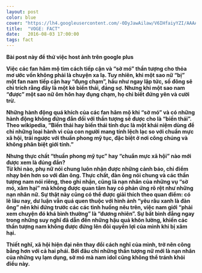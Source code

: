 ```yaml
---
layout: post
color: blue
cover: "https://lh4.googleusercontent.com/-0DyJawAilaw/V6IHfaiyYZI/AAAAAAAAD7Y/nYfXBjcAYp4mP9amGQDp1zIcRs76ANWxwCL0B/w1598-h799-no/13680112_1755794821376471_2480015813712406487_o.jpg"
title:  "VOGE: FACT"
date:   2016-08-03 17:00:00
tags: fact
---
```


<b>Bài post này để thử việc host ảnh trên google plus<b>

<p>Việc c&aacute;c fan h&acirc;m mộ t&igrave;m c&aacute;ch tiếp cận v&agrave; &ldquo;sờ m&oacute;&rdquo; thần tượng cho thỏa mơ ước vốn kh&ocirc;ng phải l&agrave; chuyện xa lạ. Tuy nhi&ecirc;n, khi một sao nữ &ldquo;bị&rdquo; một fan nam tiếp cận hay &ldquo;đụng chạm&rdquo;, hầu như ngay lập tức, số đ&ocirc;ng sẽ chỉ tr&iacute;ch rằng đ&acirc;y l&agrave; một kẻ biến th&aacute;i, đ&aacute;ng sợ. Nhưng khi một sao nam &ldquo;được&rdquo; một sao nữ &ocirc;m h&ocirc;n hay đụng chạm, họ chỉ biết đứng y&ecirc;n v&agrave; cười trừ.</p>
<p>Những h&agrave;nh động qu&aacute; kh&iacute;ch của c&aacute;c fan h&acirc;m mộ khi &ldquo;sờ m&oacute;&rdquo; v&agrave; c&oacute; những h&agrave;nh động kh&ocirc;ng đứng đắn đối với thần tượng<span class="text_exposed_show"> sẽ được cho l&agrave; &ldquo;biến th&aacute;i&rdquo;. Theo wikipedia, &ldquo;Biến th&aacute;i hay biến th&aacute;i t&iacute;nh dục l&agrave; một kh&aacute;i niệm d&ugrave;ng để chỉ những loại h&agrave;nh vi của con người mang t&iacute;nh lệch lạc so với chuẩn mực x&atilde; hội, tr&aacute;i ngược với thuần phong mỹ tục, đặc biệt ở nơi c&ocirc;ng ch&uacute;ng v&agrave; kh&ocirc;ng ph&acirc;n biệt giới t&iacute;nh.&rdquo;</span></p>
<div class="text_exposed_show">
<p>Nhưng thực chất &ldquo;thuần phong mỹ tục&rdquo; hay &ldquo;chuẩn mực x&atilde; hội&rdquo; n&agrave;o mới được xem l&agrave; đ&uacute;ng đắn? <br />Từ khi n&agrave;o, phụ nữ n&oacute;i chung lu&ocirc;n nhận được những cảnh b&aacute;o, chỉ điểm nhạy b&eacute;n hơn so với đ&agrave;n &ocirc;ng. Thực chất, đ&agrave;n &ocirc;ng n&oacute;i chung v&agrave; c&aacute;c thần tượng nam n&oacute;i ri&ecirc;ng, theo ghi nhận, cũng l&agrave; nạn nh&acirc;n của những vụ &ldquo;sờ m&oacute;, x&acirc;m hại&rdquo; m&agrave; kh&ocirc;ng được quan t&acirc;m hay c&oacute; phản ứng r&otilde; rệt như những nạn nh&acirc;n nữ. Sự thật n&agrave;y cũng c&oacute; thể được giải th&iacute;ch theo quan điểm: c&oacute; lẽ l&acirc;u nay, dư luận vẫn qu&aacute; quen thuộc với h&igrave;nh ảnh &ldquo;y&ecirc;u r&acirc;u xanh l&agrave; đ&agrave;n &ocirc;ng&rdquo; n&ecirc;n khi đứng trước c&aacute;c c&aacute;c t&igrave;nh huống n&ecirc;u tr&ecirc;n, việc nam giới &ldquo;phải xem chuyện đ&oacute; kh&aacute; b&igrave;nh thường&rdquo; l&agrave; &ldquo;đương nhi&ecirc;n&rdquo;. Sự bất b&igrave;nh đẳng ngay trong những suy nghĩ đ&atilde; dẫn đến những hậu quả kh&ocirc;n lường, khiến c&aacute;c thần tượng nam kh&ocirc;ng được đứng l&ecirc;n đ&ograve;i quyền lợi của m&igrave;nh khi bị x&acirc;m hại.</p>
<p>Thiết nghĩ, x&atilde; hội hiện đại n&ecirc;n thay đổi c&aacute;ch nghĩ của m&igrave;nh, trở n&ecirc;n c&ocirc;ng bằng hơn với cả hai ph&aacute;i. Bởi đ&acirc;u chỉ những thần tượng nữ mới l&agrave; nạn nh&acirc;n của những vụ lạm dụng, sờ m&oacute; m&agrave; nam idol cũng kh&ocirc;ng thể tr&aacute;nh khỏi điều n&agrave;y.</p>
</div>